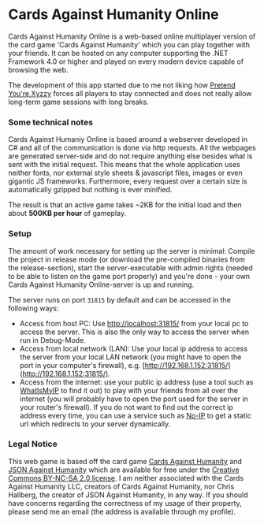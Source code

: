 # Cards Against Humanity Online
Cards Against Humanity Online is a web-based online multiplayer version of the card game 'Cards Against Humanity' which you can play together with your friends. It can be hosted on any computer supporting the .NET Framework 4.0 or higher and played on every modern device capable of browsing the web.

The development of this app started due to me not liking how [Pretend You're Xyzzy](pretendyoure.xyz) forces all players to stay connected and does not really allow long-term game sessions with long breaks.

### Some technical notes
Cards Against Humaniy Online is based around a webserver developed in C# and all of the communication is done via http requests. All the webpages are generated server-side and do not require anything else besides what is sent with the initial request. This means that the whole application uses neither fonts, nor external style sheets & javascript files, images or even gigantic JS frameworks. Furthermore, every request over a certain size is automatically gzipped but nothing is ever minified.

The result is that an active game takes ~2KB for the initial load and then about **500KB per hour** of gameplay.

### Setup
The amount of work necessary for setting up the server is minimal: Compile the project in release mode (or download the pre-compiled binaries from the release-section), start the server-executable with admin rights (needed to be able to listen on the game port properly) and you're done - your own Cards Against Humanity Online-server is up and running.

The server runs on port `31815` by default and can be accessed in the following ways:

* Access from host PC: Use [http://localhost:31815/](http://localhost:31815/) from your local pc to access the server. This is also the only way to access the server when run in Debug-Mode.
* Access from local network (LAN): Use your local ip address to access the server from your local LAN network (you might have to open the port in your computer's firewall), e.g. [http://192.168.1.152:31815/](http://192.168.1.152:31815/).
* Access from the internet: use your public ip address (use a tool such as [WhatIsMyIP](http://www.whatismypublicip.com/) to find it out) to play with your friends from all over the internet (you will probably have to open the port used for the server in your router's firewall). If you do not want to find out the correct ip address every time, you can use a service such as [No-IP](https://www.noip.com/) to get a static url which redirects to your server dynamically.

### Legal Notice
This web game is based off the card game [Cards Against Humanity](https://www.cardsagainsthumanity.com/) and [JSON Against Humanity](http://www.crhallberg.com/cah/json) which are available for free under the [Creative Commons BY-NC-SA 2.0 license](https://creativecommons.org/licenses/by-nc-sa/2.0/). I am neither associated with the Cards Against Humanity LLC, creators of Cards Against Humanity, nor Chris Hallberg, the creator of JSON Against Humanity, in any way. If you should have concerns regarding the correctness of my usage of their property, please send me an email (the address is available through my profile).

